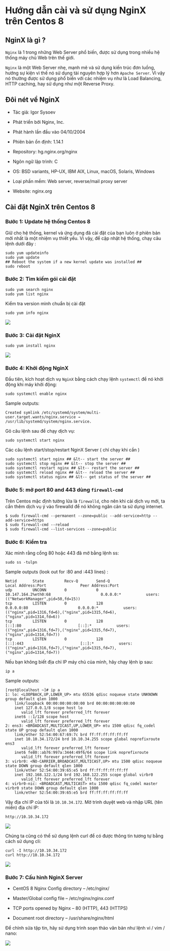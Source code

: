 # Hướng dẫn cài và sử dụng NginX trên Centos 8

## NginX là gì ?

`Nginx` là 1 trong những Web Server phổ biến, được sử dụng trong nhiều hệ thống máy chủ Web trên thế giới.

`Nginx` là một Web Server nhẹ, mạnh mẽ và sử dụng kiến trúc đơn luồng, hướng sự kiện vì thế nó sử dụng tài nguyên hợp lý hơn `Apache Server`. Vì vậy nó thường được sử dụng phổ biến với các nhiệm vụ như là Load Balancing, HTTP caching, hay sử dụng như một Reverse Proxy.

## Đôi nét về NginX

- Tác giả: Igor Sysoev

- Phát triển bởi Nginx, Inc.

- Phát hành lần đầu vào 04/10/2004
- Phiên bản ổn định: 1.14.1 
- Repository: hg.nginx.org/nginx
- Ngôn ngữ lập trình: C
- OS: BSD variants, HP-UX, IBM AIX, Linux, macOS, Solaris, Windows
- Loại phần mềm: Web server, reverse/mail proxy server
- Website: nginx.org

## Cài đặt NginX trên Centos 8

### Bước 1: Update hệ thống Centos 8 

Giữ cho hệ thống, kernel và ứng dụng đã cài đặt của bạn luôn ở phiên bản mới nhất là một nhiệm vụ thiết yếu. Vì vậy, để cập nhật hệ thống, chạy câu lệnh dưới đây :
```
sudo yum updateinfo
sudo yum update
## Reboot the system if a new kernel update was installed ##
sudo reboot
```

### Bước 2: Tìm kiếm gói cài đặt 
```
sudo yum search nginx
sudo yum list nginx
```
Kiểm tra version mình chuẩn bị cài đặt

```
sudo yum info nginx
```
![](Pictures/web_server1.png)

### Bước 3: Cài đặt NginX

```
sudo yum install nginx
```

![](Pictures/web_server2.png)


### Bước 4: Khởi động NginX 

Đầu tiên, kích hoạt dịch vụ `NginX` bằng cách chạy lệnh `systemctl` để nó khởi động khi máy khởi động:
```
sudo systemctl enable nginx
```
Sample outputs:
```
Created symlink /etc/systemd/system/multi-user.target.wants/nginx.service → /usr/lib/systemd/system/nginx.service.
```

Gõ câu lệnh sau để chạy dịch vụ:
```
sudo systemctl start nginx
```

Các câu lệnh start/stop/restart NginX Server ( chỉ chạy khi cần )
```
sudo systemctl start nginx ## &lt-- start the server ##
sudo systemctl stop nginx ## &lt-- stop the server ##
sudo systemctl restart nginx ## &lt-- restart the server ##
sudo systemctl reload nginx ## &lt-- reload the server ##
sudo systemctl status nginx ## &lt-- get status of the server ##
```

### Bước 5: mở port 80 and 443 dùng `firewall-cmd`

Trên Centos mặc định tường lửa là `firewalld`, cho nên khi cài dịch vụ mới, ta cần thêm dịch vụ ý vào firewalld để nó không ngăn cản ta sử dụng internet.

```
$ sudo firewall-cmd --permanent --zone=public --add-service=http --add-service=https
$ sudo firewall-cmd --reload
$ sudo firewall-cmd --list-services --zone=public
```

### Bước 6: Kiểm tra

Xác minh rằng cổng 80 hoặc 443 đã mở bằng lệnh ss:

```
sudo ss -tulpn
```

Sample outputs (look out for :80 and :443 lines) :


```
Netid       State         Recv-Q        Send-Q                    Local Address:Port               Peer Address:Port                                                                                               
udp         UNCONN        0             0                     10.147.164.2%eth0:68                      0.0.0.0:*           users:(("NetworkManager",pid=50,fd=15))                                                
tcp         LISTEN        0             128                             0.0.0.0:80                      0.0.0.0:*           users:(("nginx",pid=1316,fd=6),("nginx",pid=1315,fd=6),("nginx",pid=1314,fd=6))        
tcp         LISTEN        0             128                                [::]:80                         [::]:*           users:(("nginx",pid=1316,fd=7),("nginx",pid=1315,fd=7),("nginx",pid=1314,fd=7)) 
tcp         LISTEN        0             128                                [::]:443                         [::]:*           users:(("nginx",pid=1316,fd=7),("nginx",pid=1315,fd=7),("nginx",pid=1314,fd=7))
```

Nếu bạn không biết địa chỉ IP máy chủ của mình, hãy chạy lệnh ip sau:
```
ip a
```
Sample outputs:

```
[root@localhost ~]# ip a
1: lo: <LOOPBACK,UP,LOWER_UP> mtu 65536 qdisc noqueue state UNKNOWN group default qlen 1000
    link/loopback 00:00:00:00:00:00 brd 00:00:00:00:00:00
    inet 127.0.0.1/8 scope host lo
       valid_lft forever preferred_lft forever
    inet6 ::1/128 scope host 
       valid_lft forever preferred_lft forever
2: ens3: <BROADCAST,MULTICAST,UP,LOWER_UP> mtu 1500 qdisc fq_codel state UP group default qlen 1000
    link/ether 52:54:00:67:69:7c brd ff:ff:ff:ff:ff:ff
    inet 10.10.34.172/24 brd 10.10.34.255 scope global noprefixroute ens3
       valid_lft forever preferred_lft forever
    inet6 fe80::ab76:997a:3444:49f6/64 scope link noprefixroute 
       valid_lft forever preferred_lft forever
3: virbr0: <NO-CARRIER,BROADCAST,MULTICAST,UP> mtu 1500 qdisc noqueue state DOWN group default qlen 1000
    link/ether 52:54:00:39:65:e5 brd ff:ff:ff:ff:ff:ff
    inet 192.168.122.1/24 brd 192.168.122.255 scope global virbr0
       valid_lft forever preferred_lft forever
4: virbr0-nic: <BROADCAST,MULTICAST> mtu 1500 qdisc fq_codel master virbr0 state DOWN group default qlen 1000
    link/ether 52:54:00:39:65:e5 brd ff:ff:ff:ff:ff:ff
```

Vậy địa chỉ IP của tôi là `10.10.34.172`. Mở trình duyệt web và nhập URL (tên miền) địa chỉ IP:

```
http://10.10.34.172
```

![](Pictures/web_server3.png)

Chúng ta cũng có thể sử dụng lệnh curl để có được thông tin tương tự bằng cách sử dụng cli:

```
curl -I http://10.10.34.172
curl http://10.10.34.172
```

![](Pictures/web_server4.png)

### Bước 7: Cấu hình NginX Server


- CentOS 8 Nginx Config directory – /etc/nginx/

- Master/Global config file – /etc/nginx/nginx.conf
- TCP ports opened by Nginx – 80 (HTTP), 443 (HTTPS)
- Document root directory – /usr/share/nginx/html


Để chỉnh sửa tập tin, hãy sử dụng trình soạn thảo văn bản như lệnh vi / vim / nano:

![](Pictures/web_server5.png)
